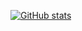 [![GitHub stats](https://bdbb-readme-stats.vercel.app/api?username=bdbb)](https://github.com/anuraghazra/github-readme-stats)
